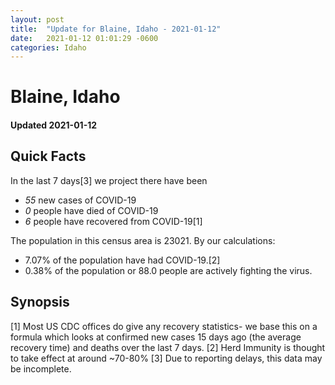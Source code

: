 ```yaml
---
layout: post
title:  "Update for Blaine, Idaho - 2021-01-12"
date:   2021-01-12 01:01:29 -0600
categories: Idaho
---
```


# Blaine, Idaho
#### Updated 2021-01-12

## Quick Facts

In the last 7 days[3] we project there have been
- *55* new cases of COVID-19
- *0* people have died of COVID-19
- *6* people have recovered from COVID-19[1]

The population in this census area is 23021. By our calculations:
- 7.07% of the population have had COVID-19.[2]
- 0.38% of the population or 88.0 people are actively fighting the virus.

## Synopsis




[1] Most US CDC offices do give any recovery statistics- we base this on a formula which looks at confirmed new cases
15 days ago (the average recovery time) and deaths over the last 7 days.
[2] Herd Immunity is thought to take effect at around ~70-80%
[3] Due to reporting delays, this data may be incomplete. 
    